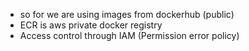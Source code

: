 * so for we are using images from dockerhub (public)
* ECR is aws private docker registry    
* Access control through IAM  (Permission error policy)
